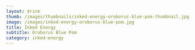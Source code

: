 ```yaml
---
layout: drink
thumb: /images/thumbnails/inked-energy-oroborus-blue-pom-thumbnail.jpg
image: /images/inked-energy-oroborus-blue-pom.jpg
title: Inked Energy
subtitle: Oroborus Blue Pom
category: inked-energy
---
```



